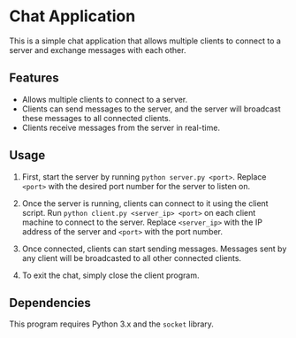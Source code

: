 # Chat Application

This is a simple chat application that allows multiple clients to connect to a server and exchange messages with each other.

## Features

- Allows multiple clients to connect to a server.
- Clients can send messages to the server, and the server will broadcast these messages to all connected clients.
- Clients receive messages from the server in real-time.

## Usage

1. First, start the server by running `python server.py <port>`. Replace `<port>` with the desired port number for the server to listen on.

2. Once the server is running, clients can connect to it using the client script. Run `python client.py <server_ip> <port>` on each client machine to connect to the server. Replace `<server_ip>` with the IP address of the server and `<port>` with the port number.

3. Once connected, clients can start sending messages. Messages sent by any client will be broadcasted to all other connected clients.

4. To exit the chat, simply close the client program.

## Dependencies

This program requires Python 3.x and the `socket` library.
